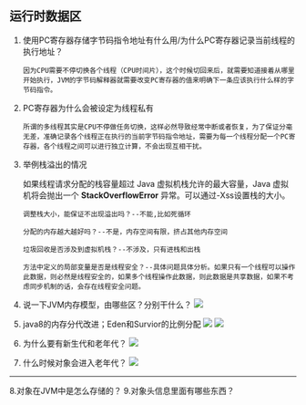 ## 运行时数据区

1. 使用PC寄存器存储字节码指令地址有什么用/为什么PC寄存器记录当前线程的执行地址？

   `因为CPU需要不停切换各个线程（CPU时间片），这个时候切回来后，就需要知道接着从哪里开始执行，JVM的字节码解释器就需要改变PC寄存器的值来明确下一条应该执行什么样的字节码指令。`

2. PC寄存器为什么会被设定为线程私有

   `所谓的多线程其实是CPU不停做任务切换，这样必然导致经常中断或者恢复，为了保证分毫无差，准确记录各个线程正在执行的当前字节码指令地址，需要为每一个线程分配一个PC寄存器，各个线程之间可以进行独立计算，不会出现互相干扰。`

3. 举例栈溢出的情况

   如果线程请求分配的栈容量超过 Java 虚拟机栈允许的最大容量，Java 虚拟机将会抛出一个 **StackOverflowError** 异常。可以通过-Xss设置栈的大小。

   `调整栈大小，能保证不出现溢出吗？--不能,比如死循环`

   `分配的内存越大越好吗？--不是，内存空间有限，挤占其他内存空间`

   `垃圾回收是否涉及到虚拟机栈？--不涉及，只有进栈和出栈`

   `方法中定义的局部变量是否是线程安全？--具体问题具体分析。如果只有一个线程可以操作此数据，则必然是线程安全的，如果多个线程操作此数据，则此数据是共享数据，如果不考虑同步机制的话，会存在线程安全问题。`

4. 说一下JVM内存模型，由哪些区？分别干什么？
   <img src="/images/jvm/answer4.jpg">
5. java8的内存分代改进；Eden和Survior的比例分配
   <img src="/images/jvm/answer3.jpg">
   <img src="/images/jvm/answer2.jpg">
6. 为什么要有新生代和老年代？
   <img src="/images/jvm/answer1.jpg">
7. 什么时候对象会进入老年代？
   <img src="/images/jvm/answer5.jpg">
<hr>
8.对象在JVM中是怎么存储的？
9.对象头信息里面有哪些东西？

